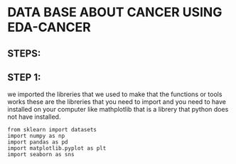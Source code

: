 # DATA BASE ABOUT CANCER USING EDA-CANCER
## STEPS:
## STEP 1:
we imported the libreries that we used to make that the functions or tools works
these are the libreries that you need to import and you need to have installed on your computer like mathplotlib that is a librery that python does not have installed.
````
from sklearn import datasets
import numpy as np
import pandas as pd
import matplotlib.pyplot as plt
import seaborn as sns
````
